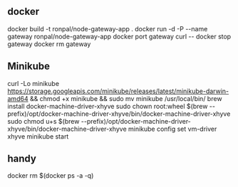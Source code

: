 ## docker
docker build -t ronpal/node-gateway-app .
docker run -d -P --name gateway ronpal/node-gateway-app
docker port gateway
curl --
docker stop gateway
docker rm gateway

## Minikube
curl -Lo minikube https://storage.googleapis.com/minikube/releases/latest/minikube-darwin-amd64 && chmod +x minikube && sudo mv minikube /usr/local/bin/
brew install docker-machine-driver-xhyve
sudo chown root:wheel $(brew --prefix)/opt/docker-machine-driver-xhyve/bin/docker-machine-driver-xhyve
sudo chmod u+s $(brew --prefix)/opt/docker-machine-driver-xhyve/bin/docker-machine-driver-xhyve
minikube config set vm-driver xhyve
minikube start

## handy
docker rm $(docker ps -a -q)